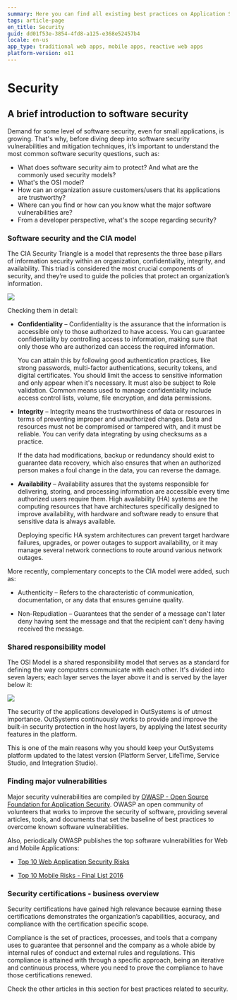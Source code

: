 ```yaml
---
summary: Here you can find all existing best practices on Application Security.
tags: article-page
en_title: Security
guid: dd01f53e-3854-4fd8-a125-e368e52457b4
locale: en-us
app_type: traditional web apps, mobile apps, reactive web apps
platform-version: o11
---
```


# Security

## A brief introduction to software security

Demand for some level of software security, even for small applications, is growing. That's why, before diving deep into software security vulnerabilities and mitigation techniques, it’s important to understand the most common software security questions, such as:

* What does software security aim to protect? And what are the commonly used security models?
* What's the OSI model?
* How can an organization assure customers/users that its applications are trustworthy?
* Where can you find or how can you know what the major software vulnerabilities are?
* From a developer perspective, what's the scope regarding security?

### Software security and the CIA model

The CIA Security Triangle is a model that represents the three base pillars of information security within an organization, confidentiality, integrity, and availability. This triad is considered the most crucial components of security, and they’re used to guide the policies that protect an organization’s information.

![](images/cia_model.png)

Checking them in detail:

* **Confidentiality** – Confidentiality is the assurance that the information is accessible only to those authorized to have access.
You can guarantee confidentiality by controlling access to information, making sure that only those who are authorized can access the required information.

    You can attain this by following good authentication practices, like strong passwords, multi-factor authentications, security tokens, and digital certificates. You should limit the access to sensitive information and only appear when it's necessary. It must also be subject to Role validation. Common means used to manage confidentiality include access control lists, volume, file encryption, and data permissions.

* **Integrity** – Integrity means the trustworthiness of data or resources in terms of preventing improper and unauthorized changes.
Data and resources must not be compromised or tampered with, and it must be reliable. You can verify data integrating by using checksums as a practice. 

    If the data had modifications, backup or redundancy should exist to guarantee data recovery, which also ensures that  when an authorized person makes a foul change in the data, you can reverse the damage.

* **Availability** – Availability assures that the systems responsible for delivering, storing, and processing information are accessible every time authorized users require them.
High availability (HA) systems are the computing resources that have architectures specifically designed to improve availability, with hardware and software ready to ensure that sensitive data is always available. 

    Deploying specific HA system architectures can prevent target hardware failures, upgrades, or power outages to support availability, or it may manage several network connections to route around various network outages.

More recently, complementary concepts to the CIA model were added, such as:

* Authenticity – Refers to the characteristic of communication, documentation, or any data that ensures genuine quality.

* Non-Repudiation – Guarantees that the sender of a message can't later deny having sent the message and that the recipient can't deny having received the message.

### Shared responsibility model

The OSI Model is a shared responsibility model that serves as a standard for defining the way computers communicate with each other. It's divided into seven layers; each layer serves the layer above it and is served by the layer below it:

![](images/osi_model.png)

The security of the applications developed in OutSystems is of utmost importance. OutSystems continuously works to provide and improve the built-in security protection in the host layers, by applying the latest security features in the platform. 

This is one of the main reasons why you should keep your OutSystems platform updated to the latest version (Platform Server, LifeTime, Service Studio, and Integration Studio).

### Finding major vulnerabilities

Major security vulnerabilities are compiled by [OWASP - Open Source Foundation for Application Security](https://owasp.org/). OWASP an open community of volunteers that works to improve the security of software, providing several articles, tools, and documents that set the baseline of best practices to overcome known software vulnerabilities.

Also, periodically OWASP publishes the top software vulnerabilities for Web and Mobile Applications:

* [Top 10 Web Application Security Risks](https://owasp.org/www-project-top-ten/)

* [Top 10 Mobile Risks - Final List 2016](https://owasp.org/www-project-mobile-top-10/)

### Security certifications - business overview

Security certifications have gained high relevance because earning these certifications demonstrates the organization’s capabilities, accuracy, and compliance with the certification specific scope.

Compliance is the set of practices, processes, and tools that a company uses to guarantee that personnel and the company as a whole abide by internal rules of conduct and external rules and regulations. This compliance is attained with through a specific approach, being an iterative and continuous process, where you need to prove the compliance to have those certifications renewed.

Check the other articles in this section for best practices related to security.
